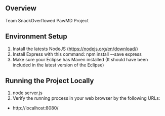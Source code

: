 Overview
--------

Team SnackOverflowed PawMD Project

Environment Setup
-----------------

1. Install the latests NodeJS (https://nodejs.org/en/download/)
2. Install Express with this command: npm install --save express
3. Make sure your Eclipse has Maven installed (It should have been included in the latest version of the Eclipse)


Running the Project Locally
----------------------------------------
1. node server.js
2. Verify the running process in your web browser by the following URLs:

- http://localhost:8080/


